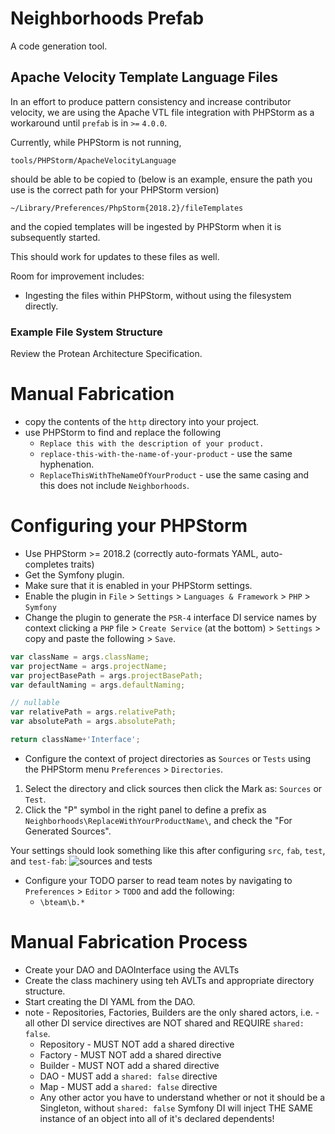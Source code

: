 # Neighborhoods Prefab
A code generation tool.


## Apache Velocity Template Language Files

In an effort to produce pattern consistency and increase contributor velocity, we are using the Apache VTL file integration with PHPStorm as a workaround until `prefab` is in `>=` `4.0.0`.

Currently, while PHPStorm is not running,

`tools/PHPStorm/ApacheVelocityLanguage`

should be able to be copied to (below is an example, ensure the path you use is the correct path for your PHPStorm version)

`~/Library/Preferences/PhpStorm{2018.2}/fileTemplates`

and the copied templates will be ingested by PHPStorm when it is subsequently started.

This should work for updates to these files as well.

Room for improvement includes:
* Ingesting the files within PHPStorm, without using the filesystem directly.

### Example File System Structure
Review the Protean Architecture Specification.

# Manual Fabrication
* copy the contents of the `http` directory into your project.
* use PHPStorm to find and replace the following
    * `Replace this with the description of your product.`
    * `replace-this-with-the-name-of-your-product` - use the same hyphenation.
    * `ReplaceThisWithTheNameOfYourProduct` - use the same casing and this does not include `Neighborhoods`.

# Configuring your PHPStorm
* Use PHPStorm >= 2018.2 (correctly auto-formats YAML, auto-completes traits)
* Get the Symfony plugin.
* Make sure that it is enabled in your PHPStorm settings.
* Enable the plugin in `File` > `Settings` > `Languages & Framework` > `PHP` > `Symfony`
* Change the plugin to generate the `PSR-4` interface DI service names by context clicking a `PHP` file > `Create Service` (at the bottom) > `Settings` > copy and paste the following > `Save`.
```javascript
var className = args.className;
var projectName = args.projectName;
var projectBasePath = args.projectBasePath;
var defaultNaming = args.defaultNaming;

// nullable
var relativePath = args.relativePath;
var absolutePath = args.absolutePath;

return className+'Interface';
```
* Configure the context of project directories as `Sources` or `Tests` using the PHPStorm menu `Preferences` > `Directories`. 
1. Select the directory and click sources then click the Mark as: `Sources` or `Test`. 
2. Click the "P" symbol in the right panel to define a prefix as `Neighborhoods\ReplaceWithYourProductName\`, and check the "For Generated Sources". 

Your settings should look something like this after configuring `src`, `fab`, `test`, and `test-fab`:
![sources and tests](https://user-images.githubusercontent.com/1881846/43653556-05c566d0-970e-11e8-8353-93b4055efc58.png) 
    
    
* Configure your TODO parser to read team notes by navigating to `Preferences` > `Editor` > `TODO` and add the following:
    * `\bteam\b.*`

# Manual Fabrication Process
* Create your DAO and DAOInterface using the AVLTs
* Create the class machinery using teh AVLTs and appropriate directory structure.
* Start creating the DI YAML from the DAO.
* note - Repositories, Factories, Builders are the only shared actors, i.e. - all other DI service directives are NOT shared and REQUIRE `shared: false`.
    * Repository - MUST NOT add a shared directive
    * Factory - MUST NOT add a shared directive
    * Builder - MUST NOT add a shared directive
    * DAO - MUST add a `shared: false` directive
    * Map - MUST add a `shared: false` directive
    * Any other actor you have to understand whether or not it should be a Singleton, without `shared: false` Symfony DI will inject THE SAME instance of an object into all of it's declared dependents!
